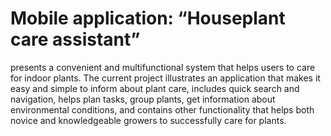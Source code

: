 # Mobile application: “Houseplant care assistant” 
presents a convenient and multifunctional system that helps users to care for indoor plants.
The current project illustrates an application that makes it easy and simple to inform about plant care, includes quick search and navigation, helps plan tasks, group plants, get information about environmental conditions, and contains other functionality that helps both novice and knowledgeable growers to successfully care for plants.
